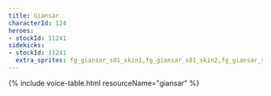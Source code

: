 ```yaml
---
title: Giansar
characterId: 124
heroes:
- stockId: 11241
sidekicks:
- stockId: 11241
  extra_sprites: fg_giansar_s01_skin1,fg_giansar_s01_skin2,fg_giansar_s01_skin3,fg_giansar_s01_skin4
---
```


{% include voice-table.html resourceName="giansar"
%}
